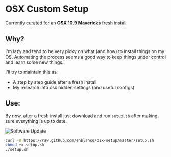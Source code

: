 # OSX Custom Setup
Currently curated for an **OSX 10.9 Mavericks** fresh install

## Why?

I'm lazy and tend to be very picky on what (and how) to install things on my OS. Automating the process seems a good way to keep things under control and learn some new things..

I'll try to maintain this as:
- A step by step guide after a fresh install
- My research into osx hidden settings (and useful configs)
 

## Use:
By now, after a fresh install just download and run `setup.sh` after making sure everything is up to date.

![Software Update](http://f.cl.ly/items/0O0p1b081B2I421r2z2y/Screen%20Shot%202013-11-23%20at%201.27.56%20PM.png)

```bash
curl -O https://raw.github.com/enblanco/osx-setup/master/setup.sh
chmod +x setup.sh
./setup.sh
````

